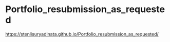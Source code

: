 # Portfolio_resubmission_as_requested


https://stenlisuryadinata.github.io/Portfolio_resubmission_as_requested/
